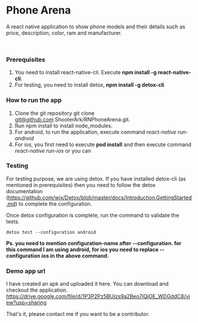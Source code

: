 # Phone Arena
A react native application to show phone models and their details such as price, description, color, ram and manufacturer.

<br />

### Prerequisites
1.	You need to install react-native-cli. Execute <b>npm install -g react-native-cli</b>.
2.	For testing, you need to install detox, <b>npm install -g detox-cli</b>

### How to run the app
1.	Clone the git repository git clone git@github.com:ShooterArk/RNPhoneArena.git.
2.	Run npm install to install node_modules.
3.	For android, to run the application, execute command <i>react-native run-android</i>
4.	For ios, you first need to execute <b>pod install</b> and then execute command <i>react-native run-ios</i> or you can

### Testing
For testing purpose, we are using detox. If you have installed detox-cli (as mentioned in prerequisites) then you need to follow the detox documentation (https://github.com/wix/Detox/blob/master/docs/Introduction.GettingStarted.md) to complete the configuration.

Once detox configuration is complete, run the command to validate the tests.

	detox test --configuration android

<b>Ps. you need to mention configuration-name after --configuration. for this command I am using android, for ios you need to replace --configuration ios in the above command.</b>

### Demo app url
I have created an apk and uploaded it here. You can download and checkout the application.
https://drive.google.com/file/d/1P3P2Pz5BUizs9a2Beo7lQjOE_WDGddC8/view?usp=sharing

That's it, please contact me if you want to be a contributor. 
